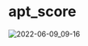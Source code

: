 # apt_score
![2022-06-09_09-16](https://user-images.githubusercontent.com/74749916/172743674-9a5667dc-2cdb-4610-aaee-9a1fd04774f4.png)

